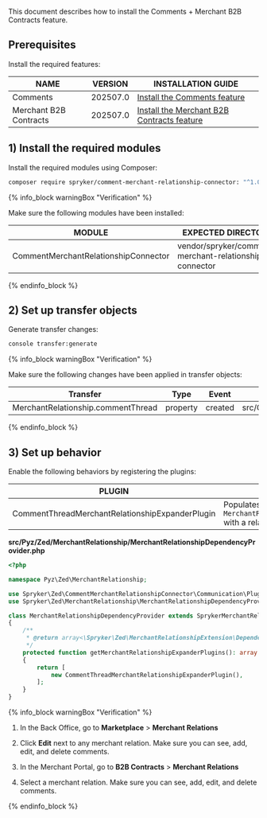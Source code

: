 This document describes how to install the Comments + Merchant B2B Contracts feature.

## Prerequisites

Install the required features:

| NAME                                | VERSION          | INSTALLATION GUIDE                                                                                                                                                             |
|-------------------------------------|------------------|--------------------------------------------------------------------------------------------------------------------------------------------------------------------------------|
| Comments                            | 202507.0 | [Install the Comments feature](/docs/pbc/all/cart-and-checkout/latest/base-shop/install-and-upgrade/install-features/install-the-comments-feature.html)              |
| Merchant B2B Contracts              | 202507.0 | [Install the Merchant B2B Contracts feature](/docs/pbc/all/merchant-management/latest/base-shop/install-and-upgrade/install-the-merchant-b2b-contracts-feature.html) |

## 1) Install the required modules

Install the required modules using Composer:

```bash
composer require spryker/comment-merchant-relationship-connector: "^1.0.0" --update-with-dependencies
```

{% info_block warningBox "Verification" %}

Make sure the following modules have been installed:

| MODULE                               | EXPECTED DIRECTORY                                     |
|--------------------------------------|--------------------------------------------------------|
| CommentMerchantRelationshipConnector | vendor/spryker/comment-merchant-relationship-connector |

{% endinfo_block %}

## 2) Set up transfer objects

Generate transfer changes:

```bash
console transfer:generate
```

{% info_block warningBox "Verification" %}

Make sure the following changes have been applied in transfer objects:

| Transfer                           | Type     | Event   | Path                                                       |
|------------------------------------|----------|---------|------------------------------------------------------------|
| MerchantRelationship.commentThread | property | created | src/Generated/Shared/Transfer/MerchantRelationshipTransfer |

{% endinfo_block %}

## 3) Set up behavior

Enable the following behaviors by registering the plugins:

| PLUGIN                                          | SPECIFICATION                                                                       | PREREQUISITES | NAMESPACE                                                                                  |
|-------------------------------------------------|-------------------------------------------------------------------------------------|---------------|--------------------------------------------------------------------------------------------|
| CommentThreadMerchantRelationshipExpanderPlugin | Populates `MerchantRelationshipTransfer.commentThread` with a related comment thread. |               | Spryker\Zed\CommentMerchantRelationshipConnector\Communication\Plugin\MerchantRelationship |

**src/Pyz/Zed/MerchantRelationship/MerchantRelationshipDependencyProvider.php**

```php
<?php

namespace Pyz\Zed\MerchantRelationship;

use Spryker\Zed\CommentMerchantRelationshipConnector\Communication\Plugin\MerchantRelationship\CommentThreadMerchantRelationshipExpanderPlugin;
use Spryker\Zed\MerchantRelationship\MerchantRelationshipDependencyProvider as SprykerMerchantRelationshipDependencyProvider;

class MerchantRelationshipDependencyProvider extends SprykerMerchantRelationshipDependencyProvider
{
    /**
     * @return array<\Spryker\Zed\MerchantRelationshipExtension\Dependency\Plugin\MerchantRelationshipExpanderPluginInterface>
     */
    protected function getMerchantRelationshipExpanderPlugins(): array
    {
        return [
            new CommentThreadMerchantRelationshipExpanderPlugin(),
        ];
    }
}
```

{% info_block warningBox "Verification" %}

1. In the Back Office, go to **Marketplace** > **Merchant Relations**
2. Click **Edit** next to any merchant relation.
    Make sure you can see, add, edit, and delete comments.

1. In the Merchant Portal, go to **B2B Contracts** > **Merchant Relations**
2. Select a merchant relation.
    Make sure you can see, add, edit, and delete comments.

{% endinfo_block %}

